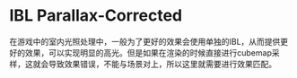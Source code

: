 # IBL Parallax-Corrected
在游戏中的室内光照处理中，一般为了更好的效果会使用单独的IBL，从而提供更好的效果，可以实现明显的高光。但是如果在渲染的时候直接进行cubemap采样，这就会导致效果错误，不能与场景对上，所以这里就需要进行效果匹配。